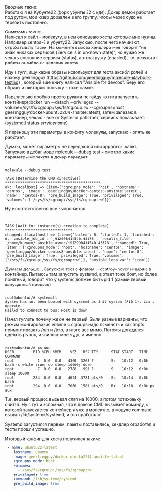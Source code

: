 ﻿Вводные такие:  
Работаю я на Кубунте22 (форк убунты 22 с кде). Докер демон работает под рутом, мой юзер добавлен в его группу, чтобы через судо не теребить постоянно.  

Симптомы такие:  
Написал я файл - молекулу, в нем описываю хосты которые мне нужны. Например centos-8 и убунту22. Запускаю, после чего начинают отрабатывать таски. На моменте вызова хендлера мне говорит "не знаю никаких сервисов (Service is in unknown state)", но нужно же чекать состояние сервиса (status), автозагрузку (enabled), т.е. результат работы ансибла на целевых хостах.

Иду в гугл, ищу какие образы используют для теста ансибл ролей и нахожу geerlingguy (https://github.com/geerlingguy/molecule-playbook-testing) , который еще книгу написал "Ansible for devops". Беру его образы и повторяю попытку - тоже самое. 

Параллельно пробую просто руками по гайду из гита запустить контейнер(docker run --detach --privileged --volume=/sys/fs/cgroup:/sys/fs/cgroup:rw --cgroupns=host geerlingguy/docker-ubuntu2204-ansible:latest), затем залезаю в контейнер, чекаю - все ок Systemd работает, сервисы показывает. (systemctl status *servicename*)

Я переношу эти параметры в конфигу молекулы, запускаю - опять не работает. 

Думаю, может параметры не передаются или apparmor шалит. Запускаю в дебаг моде molecule —dubug test и смотрю какие параметры молекула в докер передает.

```ignorelang

molecule --debug test

TASK [Determine the CMD directives] ********************************************
ok: [localhost] => (item={'cgroupns_mode': 'host', 'hostname': 'centos', 'image': 'geerlingguy/docker-centos8-ansible:latest', 'name': 'centos-8', 'pre_build_image': True, 'privileged': True, 'volumes': ['/sys/fs/cgroup:/sys/fs/cgroup:rw']})
```

Ну и соответственно все выполняется
```ignorelang


TASK [Wait for instance(s) creation to complete] *******************************
changed: [localhost] => (item={'failed': 0, 'started': 1, 'finished': 0, 'ansible_job_id': 'j912998414540.45378', 'results_file': '/home/kunaev/.ansible_async/j912998414540.45378', 'changed': True, 'item': {'cgroupns_mode': 'host', 'hostname': 'centos', 'image': 'geerlingguy/docker-centos8-ansible:latest', 'name': 'centos-8', 'pre_build_image': True, 'privileged': True, 'volumes': ['/sys/fs/cgroup:/sys/fs/cgroup:rw']}, 'ansible_loop_var': 'item'})
```


Думаем дальше... Запускаю тест с флагом —destroy=never и ныряю в контейнер. Пытаюсь там запустить systemd, в ответ тоже болт, но более понятный, говорит, что у systemd должен быть pid 1 (самый первый запущенный процесс)

```ignorelang

root@ubuntu:/# systemctl 
System has not been booted with systemd as init system (PID 1). Can't operate.
Failed to connect to bus: Host is down
```

Начал гуглить почему же он не первый. Были разные варианты, что режим монтирования volume с cgroups надо поменять и как tmpfs примонтировать /run и /tmp, в итоге все мимо. Потом я догадался сделать ps aux, и явилось мне чудо, а именно

```ignorelang

root@ubuntu:/# ps aux
USER         PID %CPU %MEM    VSZ   RSS TTY      STAT START   TIME COMMAND
root           1  0.0  0.0   4360  3268 ?        Ss   10:12   0:00 bash -c while true; do sleep 10000; done
root           7  0.0  0.0   2788   996 ?        S    10:12   0:00 sleep 10000
root         284  0.0  0.0   4624  3784 pts/0    Ss   10:14   0:00 bash
root         294  0.0  0.0   7060  1580 pts/0    R+   10:18   0:00 ps aux
```

Т.е. первый процесс вызывал слип на 10000, а потом потихоньку считал. Ну я тут и вспомнил, что в докере CMD вызывает команду, с которой запускается контейнер и уже в молекуле, в модуле command вызвал /lib/systemd/systemd, и это сработало!

Systemd запустился первым, пакеты поставились, хендлер отработал и тесты прошли успешно.


Итоговый конфиг для хоста получился таким:
```yaml
 - name: ubuntu22-latest
    hostname: ubuntu
    image: geerlingguy/docker-ubuntu2204-ansible:latest
    cgroupns_mode: host
    volumes:
      - /sys/fs/cgroup:/sys/fs/cgroup:rw
    privileged: true
    command: /lib/systemd/systemd
    pre_build_image: true
```